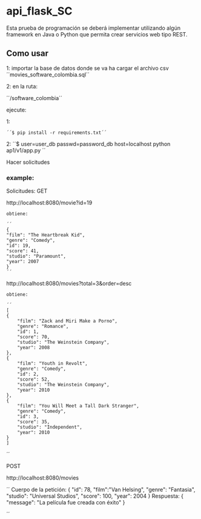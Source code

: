 # api_flask_SC

Esta prueba de programación se deberá implementar utilizando algún framework en Java o
Python que permita crear servicios web tipo REST.

## Como usar
1:
importar la base de datos donde se va ha cargar el archivo csv
	´´movies_software_colombia.sql´´

2:
en la ruta:

´´/software_colombia´´

ejecute:

1:

	´´$ pip install -r requirements.txt´´

2:
	´´$ user=user_db passwd=password_db host=localhost  python ap1/v1/app.py ´´

Hacer solicitudes

### example:
Solicitudes: 
GET

 http://localhost:8080/movie?id=19

	obtiene:

	´´
	{
	"film": "The Heartbreak Kid",
	"genre": "Comedy",
	"id": 19,
	"score": 41,
	"studio": "Paramount",
	"year": 2007
	}
	´´

http://localhost:8080/movies?total=3&order=desc

	obtiene:

	´´
	[
	{
		"film": "Zack and Miri Make a Porno",
		"genre": "Romance",
		"id": 1,
		"score": 70,
		"studio": "The Weinstein Company",
		"year": 2008
	},
	{
		"film": "Youth in Revolt",
		"genre": "Comedy",
		"id": 2,
		"score": 52,
		"studio": "The Weinstein Company",
		"year": 2010
	},
	{
		"film": "You Will Meet a Tall Dark Stranger",
		"genre": "Comedy",
		"id": 3,
		"score": 35,
		"studio": "Independent",
		"year": 2010
	}
	]
´´

POST

 http://localhost:8080/movies


´´
	Cuerpo de la petición:
	{
	"id": 78,
	"film":"Van Helsing",
	"genre": "Fantasia",
	"studio": "Universal Studios",
	"score": 100,
	"year": 2004
	}
	Respuesta:
	{
	"message": "La película fue creada con éxito"
	}

´´